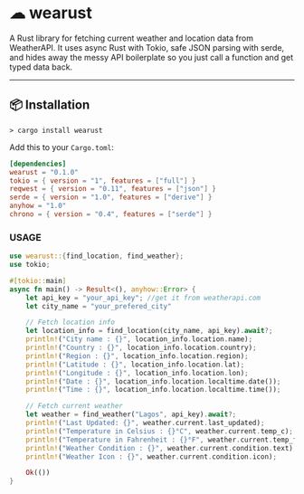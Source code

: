 # ☁ wearust

A Rust library for fetching current weather and location data from WeatherAPI.
It uses async Rust with Tokio, safe JSON parsing with serde, and hides away the messy API boilerplate so you just call a function and get typed data back.

---

## 📦 Installation

```
> cargo install wearust 
```

Add this to your `Cargo.toml`:

```toml
[dependencies]
wearust = "0.1.0"
tokio = { version = "1", features = ["full"] }
reqwest = { version = "0.11", features = ["json"] }
serde = { version = "1.0", features = ["derive"] }
anyhow = "1.0"
chrono = { version = "0.4", features = ["serde"] }
```


### USAGE

```rust
use wearust::{find_location, find_weather};
use tokio;

#[tokio::main]
async fn main() -> Result<(), anyhow::Error> {
    let api_key = "your_api_key"; //get it from weatherapi.com
    let city_name = "your_prefered_city"

    // Fetch location info
    let location_info = find_location(city_name, api_key).await?;
    println!("City name : {}", location_info.location.name);
    println!("Country : {}", location_info.location.country);
    println!("Region : {}", location_info.location.region);
    println!("Latitude : {}", location_info.location.lat);
    println!("Longitude : {}", location_info.location.lon);
    println!("Date : {}", location_info.location.localtime.date());
    println!("Time : {}", location_info.location.localtime.time());

    // Fetch current weather
    let weather = find_weather("Lagos", api_key).await?;
    println!("Last Updated: {}", weather.current.last_updated);
    println!("Temperature in Celsius : {}°C", weather.current.temp_c);
    println!("Temperature in Fahrenheit : {}°F", weather.current.temp_f);
    println!("Weather Condition : {}", weather.current.condition.text);
    println!("Weather Icon : {}", weather.current.condition.icon);

    Ok(())
}

```

